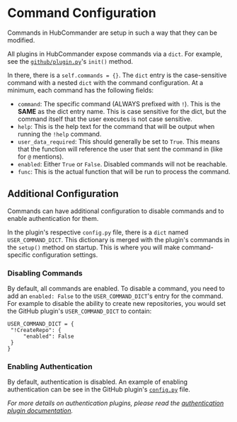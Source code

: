 Command Configuration
====================
Commands in HubCommander are setup in such a way that they can be modified.

All plugins in HubCommander expose commands via a `dict`. For example, 
see the [`github/plugin.py`](https://github.com/Netflix/hubcommander/blob/master/github/plugin.py#L23)'s 
`init()` method.

In there, there is a `self.commands = {}`. The `dict` entry is the case-sensitive command with a nested `dict` with the
command configuration. At a minimum, each command has the following fields:

   - `command`: The specific command (ALWAYS prefixed with `!`). This is the **SAME** as the dict entry name.
                This is case sensitive for the dict, but the command itself that the user executes is not 
                case sensitive. 
   - `help`: This is the help text for the command that will be output when running
             the `!help` command.
   - `user_data_required`: This should generally be set to `True`. This means that the function
                           will reference the user that sent the command in (like for `@` mentions).
   - `enabled`: Either `True` or `False`. Disabled commands will not be reachable.
   - `func`: This is the actual function that will be run to process the command.
   
Additional Configuration
------------------------
Commands can have additional configuration to disable commands and to enable authentication for them.

In the plugin's respective `config.py` file, there is a `dict` named `USER_COMMAND_DICT`. This dictionary is
merged with the plugin's commands in the `setup()` method on startup. This is where you will make command-specific
configuration settings.

### Disabling Commands
By default, all commands are enabled. To disable a command, you need to add an `enabled: False` to the
`USER_COMMAND_DICT`'s entry for the command. For example to disable the ability to create new repositories,
you would set the GitHub plugin's `USER_COMMAND_DICT` to contain:
```
USER_COMMAND_DICT = {
 "!CreateRepo": {
     "enabled": False
 }
}
```

### Enabling Authentication
By default, authentication is disabled. An example of enabling authentication can be see in the GitHub plugin's
[`config.py`](https://github.com/Netflix/hubcommander/blob/master/github/config.py) file.

_For more details on authentication plugins, please read the [authentication plugin documentation](authentication.md)._

